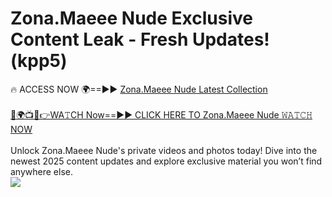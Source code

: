 # Zona.Maeee Nude Exclusive Content Leak - Fresh Updates! (kpp5)

🔥 ACCESS NOW 🌍==►► <a href="https://tinyurl.com/yc657z5k" rel="nofollow">Zona.Maeee Nude Latest Collection</a>
<br><br>
[🔴🌍📺📱👉WA𝚃CH Now==►► CLICK HERE TO Zona.Maeee Nude 𝚆𝙰𝚃𝙲𝙷 NOW](https://tinyurl.com/yc657z5k)
<br><br>
Unlock Zona.Maeee Nude's private videos and photos today! Dive into the newest 2025 content updates and explore exclusive material you won’t find anywhere else.
<br>
<a href="https://tinyurl.com/yc657z5k" rel="nofollow" data-target="animated-image.originalLink"><img src="https://camo.githubusercontent.com/8a4f000d20f83aca3bf7ec5f350d767afa0574a8a352519fd8cfa583a6f93a33/68747470733a2f2f692e696d6775722e636f6d2f644a486b345a712e676966" data-canonical-src="https://i.imgur.com/dJHk4Zq.gif" style="max-width: 100%; display: inline-block;" data-target="animated-image.originalImage"></a>
<br>
